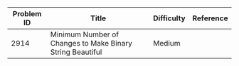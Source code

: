 | Problem ID | Title | Difficulty | Reference
| --- | --- | --- | ---
| 2914 | Minimum Number of Changes to Make Binary String Beautiful | Medium | 
